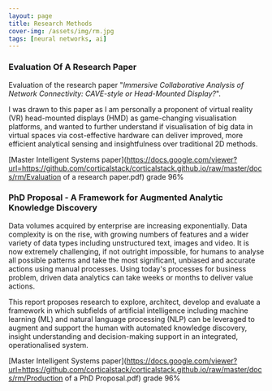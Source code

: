 ```yaml
---
layout: page
title: Research Methods
cover-img: /assets/img/rm.jpg
tags: [neural networks, ai]
---
```

### Evaluation Of A Research Paper
Evaluation of the research paper "*Immersive Collaborative Analysis of Network Connectivity: CAVE-style or Head-Mounted 
Display?*". 

I was drawn to this paper as I am personally a proponent of virtual reality (VR) head-mounted displays (HMD) 
as game-changing visualisation platforms, and wanted to further understand if visualisation of big data in virtual spaces 
via cost-effective hardware can deliver improved, more efficient analytical sensing and insightfulness over traditional 
2D methods.  

[Master Intelligent Systems paper](https://docs.google.com/viewer?url=https://github.com/corticalstack/corticalstack.github.io/raw/master/docs/rm/Evaluation of a research paper.pdf) grade 96%

### PhD Proposal - A Framework for Augmented Analytic Knowledge Discovery
Data volumes acquired by enterprise are increasing exponentially. Data complexity is on the rise, with growing
numbers of features and a wider variety of data types including unstructured text, images and video. It is now
extremely challenging, if not outright impossible, for humans to analyse all possible patterns and take the most
significant, unbiased and accurate actions using manual processes. Using today's processes for business problem,
driven data analytics can take weeks or months to deliver value actions. 

This report proposes research to explore, 
architect, develop and evaluate a framework in which subfields of artificial intelligence including machine learning (ML) 
and natural language processing (NLP) can be leveraged to augment and support the human with automated knowledge
discovery, insight understanding and decision-making support in an integrated, operationalised system.

[Master Intelligent Systems paper](https://docs.google.com/viewer?url=https://github.com/corticalstack/corticalstack.github.io/raw/master/docs/rm/Production of a PhD Proposal.pdf) grade 96%
